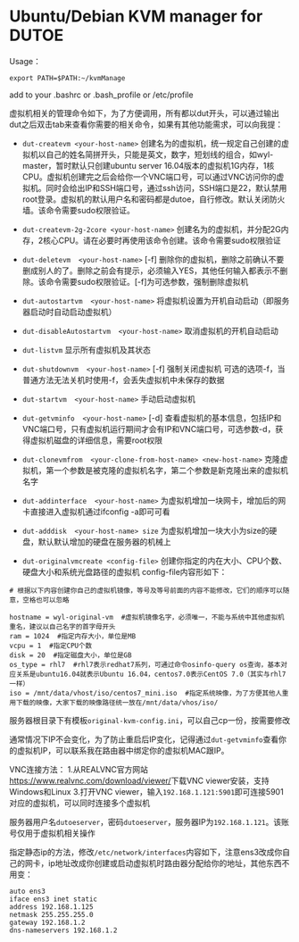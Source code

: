 # Ubuntu/Debian KVM manager for DUTOE

Usage：
```shell
export PATH=$PATH:~/kvmManage
```
add to your .bashrc or .bash_profile or /etc/profile


虚拟机相关的管理命令如下，为了方便调用，所有都以dut开头，可以通过输出dut之后双击tab来查看你需要的相关命令，如果有其他功能需求，可以向我提：

* `dut-createvm <your-host-name>` 创建名为<your-host-name>的虚拟机，统一规定自己创建的虚拟机以自己的姓名简拼开头，只能是英文，数字，短划线的组合，如wyl-master，暂时默认只创建ubuntu server 16.04版本的虚拟机1G内存，1核CPU。虚拟机创建完之后会给你一个VNC端口号，可以通过VNC访问你的虚拟机。同时会给出IP和SSH端口号，通过ssh访问，SSH端口是22，默认禁用root登录。虚拟机的默认用户名和密码都是dutoe，自行修改。默认关闭防火墙。该命令需要sudo权限验证。
 
* `dut-createvm-2g-2core <your-host-name>`  创建名为<your-host-name>的虚拟机，并分配2G内存，2核心CPU。请在必要时再使用该命令创建。该命令需要sudo权限验证
 
* `dut-deletevm  <your-host-name>` [-f] 删除你的虚拟机，删除之前确认不要删成别人的了。删除之前会有提示，必须输入YES，其他任何输入都表示不删除。该命令需要sudo权限验证。[-f]为可选参数，强制删除虚拟机
 
* `dut-autostartvm  <your-host-name>`  将虚拟机设置为开机自动启动（即服务器启动时自动启动虚拟机）
 
* `dut-disableAutostartvm  <your-host-name>` 取消虚拟机的开机自动启动
 
* `dut-listvm`  显示所有虚拟机及其状态
 
* `dut-shutdownvm  <your-host-name>` [-f]  强制关闭虚拟机 可选的选项-f，当普通方法无法关机时使用-f，会丢失虚拟机中未保存的数据
 
* `dut-startvm  <your-host-name>` 手动启动虚拟机
 
* `dut-getvminfo  <your-host-name>` [-d] 查看虚拟机的基本信息，包括IP和VNC端口号，只有虚拟机运行期间才会有IP和VNC端口号，可选参数-d，获得虚拟机磁盘的详细信息，需要root权限
 
* `dut-clonevmfrom  <your-clone-from-host-name> <new-host-name>` 克隆虚拟机，第一个参数是被克隆的虚拟机名字，第二个参数是新克隆出来的虚拟机名字
 
* `dut-addinterface  <your-host-name>`  为虚拟机增加一块网卡，增加后的网卡直接进入虚拟机通过ifconfig -a即可可看

* `dut-adddisk  <your-host-name> size`  为虚拟机增加一块大小为size的硬盘，默认默认增加的硬盘在服务器的机械上

* `dut-originalvmcreate <config-file>`  创建你指定的内在大小、CPU个数、硬盘大小和系统光盘路径的虚拟机
config-file内容形如下：
```
# 根据以下内容创建你自己的虚拟机镜像，等号及等号前面的内容不能修改，它们的顺序可以随意，空格也可以忽略

hostname = wyl-original-vm  #虚拟机镜像名字，必须唯一，不能与系统中其他虚拟机重名，建议以自己名字的首字母开头
ram = 1024  #指定内存大小，单位是MB
vcpu = 1  #指定CPU个数
disk = 20  #指定磁盘大小，单位是GB
os_type = rhl7  #rhl7表示redhat7系列，可通过命令osinfo-query os查询，基本对应关系是ubuntu16.04就表示Ubuntu 16.04，centos7.0表示CentOS 7.0（其实与rhl7一样）
iso = /mnt/data/vhost/iso/centos7_mini.iso  #指定系统映像，为了方便其他人重用下载的映像，大家下载的映像路径统一放在/mnt/data/vhos/iso/
```
服务器根目录下有模板`original-kvm-config.ini`，可以自己cp一份，按需要修改

通常情况下IP不会变化，为了防止重启后IP变化，记得通过`dut-getvminfo`查看你的虚拟机IP，可以联系我在路由器中绑定你的虚拟机MAC跟IP。

VNC连接方法：
1.从REALVNC官方网站<https://www.realvnc.com/download/viewer/>下载VNC viewer安装，支持Windows和Linux
3.打开VNC viewer，输入`192.168.1.121:5901`即可连接5901对应的虚拟机，可以同时连接多个虚拟机

服务器用户名`dutoeserver`，密码`dutoeserver`，服务器IP为`192.168.1.121`。该账号仅用于虚拟机相关操作

指定静态ip的方法，修改`/etc/network/interfaces`内容如下，注意ens3改成你自己的网卡，ip地址改成你创建或启动虚拟机时路由器分配给你的地址，其他东西不用变：
```
auto ens3
iface ens3 inet static
address 192.168.1.125
netmask 255.255.255.0
gateway 192.168.1.2
dns-nameservers 192.168.1.2
```

